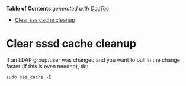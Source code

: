 <!-- START doctoc generated TOC please keep comment here to allow auto update -->
<!-- DON'T EDIT THIS SECTION, INSTEAD RE-RUN doctoc TO UPDATE -->
**Table of Contents**  *generated with [DocToc](https://github.com/thlorenz/doctoc)*

- [Clear sss cache cleanup](#clear-sss-cache-cleanup)

<!-- END doctoc generated TOC please keep comment here to allow auto update -->

# Clear sssd cache cleanup

If an LDAP group/user was changed and you want to pull in the change faster (if this is even needed), do:
```
sudo sss_cache -E
```
